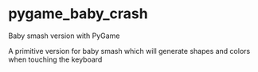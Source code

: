 # pygame_baby_crash
Baby smash version with PyGame

A primitive version for baby smash which will generate shapes and colors when touching the keyboard